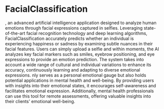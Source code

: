 # FacialClassification
, an advanced artificial intelligence application designed to analyze human emotions through facial expressions captured in selfies. Leveraging state-of-the-art facial recognition technology and deep learning algorithms, FacialClassification accurately predicts whether an individual is experiencing happiness or sadness by examining subtle nuances in their facial features. Users can simply upload a selfie and within moments, the AI analyzes key facial markers such as smiles, eyebrow positioning, and eye expressions to provide an emotion prediction. The system takes into account a wide range of cultural and individual variations to enhance its accuracy, continuously learning and adapting to diverse emotional expressions. nly serves as a personal emotional gauge but also holds potential applications in mental health and well-being. By providing users with insights into their emotional states, it encourages self-awareness and facilitates emotional expression. Additionally, mental health professionals can use this tool for remote assessments, offering valuable insights into their clients' emotional well-being.


